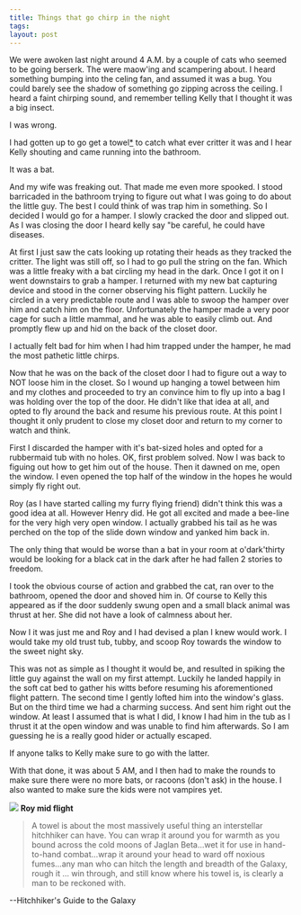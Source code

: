 ```yaml
---
title: Things that go chirp in the night
tags: 
layout: post
---
```


We were awoken last night around 4 A.M. by a couple of cats who seemed to be going berserk. The were maow'ing and scampering about. I heard something bumping into the celing fan, and assumed it was a bug. You could barely see the shadow of something go zipping across the ceiling.  I heard a faint chirping sound, and remember telling Kelly that I thought it was a big insect.  

I was wrong.

I had gotten up to go get a towel<a href="#towel">*</a> to catch what ever critter it was and I hear Kelly shouting and came running into the bathroom.

It was a bat. 

And my wife was freaking out. That made me even more spooked. I stood barricaded in the bathroom trying to figure out what I was going to do about the little guy. The best I could think of was trap him in something. So I decided I would go for a hamper. I slowly cracked the door and slipped out. As I was closing the door I heard kelly say "be careful, he could have diseases.

At first I just saw the cats looking up rotating their heads as they tracked the critter. The light was still off, so I had to go pull the string on the fan.  Which was a little freaky with a bat circling my head in the dark. Once I got it on I went downstairs to grab a hamper.  I returned with my new bat capturing device and stood in the corner observing his flight pattern. Luckily he circled in a very predictable route and I was able to swoop the hamper over him and catch him on the floor. Unfortunately the hamper made a very poor cage for such a little mammal, and he was able to easily climb out. And promptly flew up and hid on the back of the closet door. 

I actually felt bad for him when I had him trapped under the hamper, he mad the most pathetic little chirps. 

Now that he was on the back of the closet door I had to figure out a way to NOT loose him in the closet. So I wound up hanging a towel between him and my clothes and proceeded to try an convince him to fly up into a bag I was holding over the top of the door. He didn't like that idea at all, and opted to fly around the back and resume his previous route. At this point I thought it only prudent to close my closet door and return to my corner to watch and think.

First I discarded the hamper with it's bat-sized holes and opted for a rubbermaid tub with no holes. OK, first problem solved. Now I was back to figuing out how to get him out of the house. Then it dawned on me, open the window. I even opened the top half of the window in the hopes he would simply fly right out. 

Roy (as I have started calling my furry flying friend) didn't think this was a good idea at all. However Henry did. He got all excited and made a bee-line for the very high very open window. I actually grabbed his tail as he was perched on the top of the slide down window and yanked him back in. 

The only thing that would be worse than a bat in your room at o'dark'thirty would be looking for a black cat in the dark after he had fallen 2 stories to freedom.

I took the obvious course of action and grabbed the cat, ran over to the bathroom, opened the door and shoved him in. Of course to Kelly this appeared as if the door suddenly swung open and a small black animal was thrust at her. She did not have a look of calmness about her. 

Now I it was just me and Roy and I had devised a plan I knew would work. I would take my old trust tub, tubby, and scoop Roy towards the window to the sweet night sky.

This was not as simple as I thought it would be, and resulted in spiking the little guy against the wall on  my first attempt. Luckily he landed happily in the soft cat bed to gather his witts before resuming his aforementioned flight pattern. The second time I gently lofted him into the window's glass. But on the third time we had a charming success. And sent him right out the window. At least I assumed that is what I did, I know I had him in the tub as I thrust it at the open window and was unable to find him afterwards. So I am guessing he is a really good hider or actually escaped.

If anyone talks to Kelly make sure to go with the latter.

With that done, it was about 5 AM, and I then had to make the rounds to make sure there were no more bats, or racoons (don't ask) in the house. I also wanted to make sure the kids were not vampires yet.

<img src="http://fuzzymonk.com/photos/blog/image/595/IMG_1110.JPG" class="photo" />
<b>Roy mid flight</b>


<a name="towel" ></a>
<blockquote>A towel is about the most massively useful thing an interstellar hitchhiker can have. You can wrap it around you for warmth as you bound across the cold moons of Jaglan Beta…wet it for use in hand-to-hand combat…wrap it around your head to ward off noxious fumes…any man who can hitch the length and breadth of the Galaxy, rough it … win through, and still know where his towel is, is clearly a man to be reckoned with.</blockquote> --Hitchhiker's Guide to the Galaxy
